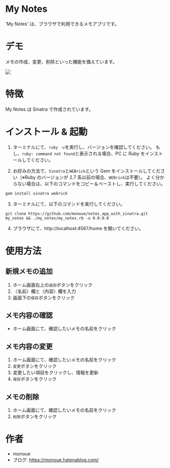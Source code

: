 # My Notes

'My Notes' は、ブラウザで利用できるメモアプリです。

# デモ

メモの作成、変更、削除といった機能を備えています。

![](https://user-images.githubusercontent.com/46347198/123735753-bbca4e80-d8da-11eb-8d8d-e422e5d4befc.gif)

# 特徴

My Notes は Sinatra で作成されています。

# インストール & 起動
1. ターミナルにて、`ruby -v`を実行し、バージョンを確認してください。
もし、`ruby: command not found`と表示される場合、PC に Ruby をインストールしてください。
 

2. お好みの方法で、`Sinatra`と`WEBrick`という Gem をインストールしてください（※Ruby のバージョンが 2.7 系以前の場合、`WEBrick`は不要）。
よく分からない場合は、以下のコマンドをコピー＆ペーストし、実行してください。
```bash
gem install sinatra webrick
```

   
3. ターミナルにて、以下のコマンドを実行してください。
```
git clone https://github.com/monoue/notes_app_with_sinatra.git my_notes && ./my_notes/my_notes.rb -o 0.0.0.0 
```

4. ブラウザにて、http://localhost:4567/home を開いてください。

# 使用方法
## 新規メモの追加
   1. ホーム画面右上の`追加`ボタンをクリック
   2. 〈名前〉欄と〈内容〉欄を入力
   3. 画面下の`保存`ボタンをクリック
   

## メモ内容の確認
   - ホーム画面にて、確認したいメモの名前をクリック
   

## メモ内容の変更
   1. ホーム画面にて、確認したいメモの名前をクリック
   2. `変更`ボタンをクリック
   3. 変更したい項目をクリックし、情報を更新
   4. `保存`ボタンをクリック
   

## メモの削除
   1. ホーム画面にて、確認したいメモの名前をクリック
   2. `削除`ボタンをクリック

# 作者

* monoue
* ブログ: https://monoue.hatenablog.com/
